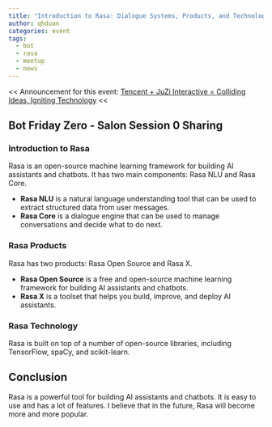 ```yaml
---
title: "Introduction to Rasa: Dialogue Systems, Products, and Technology"
author: qhduan
categories: event
tags:
  - bot
  - rasa
  - meetup
  - news
---
```


<< Announcement for this event: [Tencent + JuZi Interactive = Colliding Ideas, Igniting Technology](https://mp.weixin.qq.com/s?__biz=MzU3OTk2MzA1Nw==&mid=2247485197&idx=1&sn=404c319ad11b9e12515d127dfabf7efd) <<

## Bot Friday Zero - Salon Session 0 Sharing

### Introduction to Rasa

Rasa is an open-source machine learning framework for building AI assistants and chatbots. It has two main components: Rasa NLU and Rasa Core.

* **Rasa NLU** is a natural language understanding tool that can be used to extract structured data from user messages.
* **Rasa Core** is a dialogue engine that can be used to manage conversations and decide what to do next.

### Rasa Products

Rasa has two products: Rasa Open Source and Rasa X.

* **Rasa Open Source** is a free and open-source machine learning framework for building AI assistants and chatbots.
* **Rasa X** is a toolset that helps you build, improve, and deploy AI assistants.

### Rasa Technology

Rasa is built on top of a number of open-source libraries, including TensorFlow, spaCy, and scikit-learn.

## Conclusion

Rasa is a powerful tool for building AI assistants and chatbots. It is easy to use and has a lot of features. I believe that in the future, Rasa will become more and more popular.
